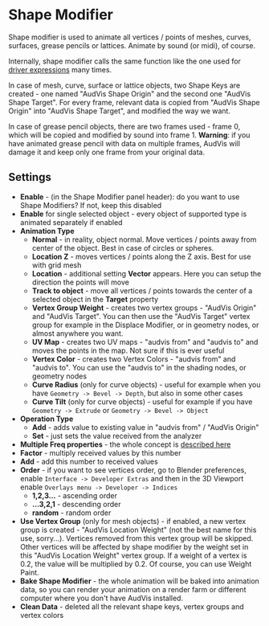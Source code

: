 # Shape Modifier

Shape modifier is used to animate all vertices / points of meshes, curves, surfaces, grease pencils or lattices. Animate
by sound (or midi), of course.

Internally, shape modifier calls the same function like the one used for [driver expressions](./drivers.md) many times.

In case of mesh, curve, surface or lattice objects, two Shape Keys are created - one named "AudVis Shape Origin" and the
second one "AudVis Shape Target". For every frame, relevant data is copied from "AudVis Shape Origin" into "AudVis Shape
Target", and modified the way we want.

In case of grease pencil objects, there are two frames used - frame 0, which will be copied and modified by sound into
frame 1. **Warning**: if you have animated grease pencil with data on multiple frames, AudVis will damage it and keep
only one frame from your original data.

## Settings

- **Enable** - (in the Shape Modifier panel header): do you want to use Shape Modifiers? If not, keep this disabled
- **Enable** for single selected object - every object of supported type is animated separately if enabled
- **Animation Type**
    - **Normal** - in reality, object normal. Move vertices / points away from center of the object. Best in case of
      circles or spheres.
    - **Location Z** - moves vertices / points along the Z axis. Best for use with grid mesh
    - **Location** - additional setting **Vector** appears. Here you can setup the direction the points will move
    - **Track to object** - move all vertices / points towards the center of a selected object in the **Target**
      property
    - **Vertex Group Weight** - creates two vertex groups - "AudVis Origin" and "AudVis Target". You can then use the
      "AudVis Target" vertex group for example in the Displace Modifier, or in geometry nodes, or almost anywhere you
      want.
    - **UV Map** - creates two UV maps - "audvis from" and "audvis to" and moves the points in the map. Not sure if this
      is ever useful
    - **Vertex Color** - creates two Vertex Colors - "audvis from" and "audvis to". You can use the "audvis to" in the
      shading nodes, or geometry nodes
    - **Curve Radius** (only for curve objects) - useful for example when you have `Geometry -> Bevel -> Depth`, but
      also in some other cases
    - **Curve Tilt** (only for curve objects) - useful for example if you have `Geometry -> Extrude`
      or `Geometry -> Bevel -> Object`
- **Operation Type**
    - **Add** - adds value to existing value in "audvis from" / "AudVis Origin"
    - **Set** - just sets the value received from the analyzer
- **Multiple Freq properties** - the whole concept is [described here](./freq-sequencing.md)
- **Factor** - multiply received values by this number
- **Add** - add this number to received values
- **Order** - if you want to see vertices order, go to Blender preferences, enable `Interface -> Developer Extras` and
  then in the 3D Viewport enable `Overlays menu -> Developer -> Indices`
    - **1,2,3...** - ascending order
    - **...3,2,1** - descending order
    - **random** - random order
- **Use Vertex Group** (only for mesh objects) - if enabled, a new vertex group is created - "AudVis Location Weight"
  (not the best name for this use, sorry...). Vertices removed from this vertex group will be skipped. Other vertices
  will be affected by shape modifier by the weight set in this "AudVis Location Weight" vertex group. If a weight of a
  vertex is 0.2, the value will be multiplied by 0.2. Of course, you can use Weight Paint.
- **Bake Shape Modifier** - the whole animation will be baked into animation data, so you can render your animation on a
  render farm or different computer where you don't have AudVis installed.
- **Clean Data** - deleted all the relevant shape keys, vertex groups and vertex colors